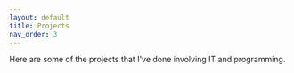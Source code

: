 ```yaml
---
layout: default
title: Projects
nav_order: 3
---
```


Here are some of the projects that I've done involving IT and programming.
